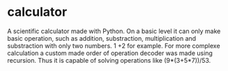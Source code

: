 # calculator
A scientific calculator made with Python. 
On a basic level it can only make basic operation, such as addition, substraction, multiplication and substraction with only two numbers. 1 +2 for example.
For more complexe calculation a custom made order of operation decoder was made using recursion. Thus it is capable of solving operations like (9*(3+5*7))/53.
